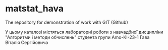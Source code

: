 # matstat_hava
The repository for demonstration of work with GIT (Github)

У цьому каталозі містяться лабораторні роботи з навчадбної дисципліни "Алгоритми і методи обчислень" студента групи Amo-KI-23-1 Гава Вiталiя Сергiйовича